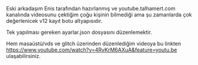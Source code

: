 Eski arkadaşım Enis tarafından hazırlanmış ve youtube.talhamert.com kanalında videosunu çektiğim çoğu kişinin bilmediği ama şu zamanlarda çok değerlenicek v12 kayıt botu altyapısıdır.

Tek yapılması gereken ayarlar.json dosyasını düzenlemektir.

Hem masaüstü/vds ve glitch üzerinden düzenlediğim videoya bu linkten https://www.youtube.com/watch?v=4RvKrM6AXuA&feature=youtu.be ulaşabilirsiniz.
 
